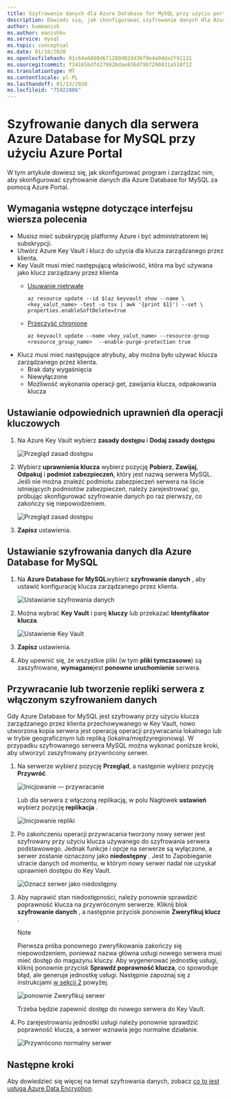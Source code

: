 ```yaml
---
title: Szyfrowanie danych dla Azure Database for MySQL przy użyciu portalu
description: Dowiedz się, jak skonfigurować szyfrowanie danych dla Azure Database for MySQL przy użyciu Azure Portal i zarządzać nimi.
author: kummanish
ms.author: manishku
ms.service: mysql
ms.topic: conceptual
ms.date: 01/10/2020
ms.openlocfilehash: 01c64a6880d671289d02dd36f9e4a9dda2f91131
ms.sourcegitcommit: f34165bdfd27982bdae836d79b7290831a518f12
ms.translationtype: MT
ms.contentlocale: pl-PL
ms.lasthandoff: 01/13/2020
ms.locfileid: "75922806"
---
```

# <a name="data-encryption-for-azure-database-for-mysql-server-using-azure-portal"></a>Szyfrowanie danych dla serwera Azure Database for MySQL przy użyciu Azure Portal

W tym artykule dowiesz się, jak skonfigurować program i zarządzać nim, aby skonfigurować szyfrowanie danych dla Azure Database for MySQL za pomocą Azure Portal.

## <a name="prerequisites-for-cli"></a>Wymagania wstępne dotyczące interfejsu wiersza polecenia

* Musisz mieć subskrypcję platformy Azure i być administratorem tej subskrypcji.
* Utwórz Azure Key Vault i klucz do użycia dla klucza zarządzanego przez klienta.
* Key Vault musi mieć następującą właściwość, która ma być używana jako klucz zarządzany przez klienta
    * [Usuwanie nietrwałe](https://docs.microsoft.com/azure/key-vault/key-vault-ovw-soft-delete)

        ```azurecli-interactive
        az resource update --id $(az keyvault show --name \ <key_valut_name> -test -o tsv | awk '{print $1}') --set \ properties.enableSoftDelete=true
        ```
    
    * [Przeczyść chronione](https://docs.microsoft.com/azure/key-vault/key-vault-ovw-soft-delete#purge-protection)

        ```azurecli-interactive
        az keyvault update --name <key_valut_name> --resource-group <resource_group_name>  --enable-purge-protection true
        ```
* Klucz musi mieć następujące atrybuty, aby można było używać klucza zarządzanego przez klienta.
    * Brak daty wygaśnięcia
    * Niewyłączone
    * Możliwość wykonania operacji get, zawijania klucza, odpakowania klucza

## <a name="setting-the-right-permissions-for-key-operations"></a>Ustawianie odpowiednich uprawnień dla operacji kluczowych

1. Na Azure Key Vault wybierz **zasady dostępu** i **Dodaj zasady dostępu** 

   ![Przegląd zasad dostępu](media/concepts-data-access-and-security-data-encryption/show-access-policy-overview.png)

2. Wybierz **uprawnienia klucza** wybierz pozycję **Pobierz**, **Zawijaj**, **Odpakuj** i **podmiot zabezpieczeń**, który jest nazwą serwera MySQL. Jeśli nie można znaleźć podmiotu zabezpieczeń serwera na liście istniejących podmiotów zabezpieczeń, należy zarejestrować go, próbując skonfigurować szyfrowanie danych po raz pierwszy, co zakończy się niepowodzeniem.

   ![Przegląd zasad dostępu](media/concepts-data-access-and-security-data-encryption/access-policy-warp-unwrap.png)

3. **Zapisz** ustawienia.

## <a name="setting-data-encryption-for-azure-database-for-mysql"></a>Ustawianie szyfrowania danych dla Azure Database for MySQL

1. Na **Azure Database for MySQL**wybierz **szyfrowanie danych** , aby ustawić konfigurację klucza zarządzanego przez klienta.

   ![Ustawianie szyfrowania danych](media/concepts-data-access-and-security-data-encryption/data-encryption-overview.png)

2. Można wybrać **Key Vault** i parę **kluczy** lub przekazać **Identyfikator klucza**.

   ![Ustawienie Key Vault](media/concepts-data-access-and-security-data-encryption/setting-data-encryption.png)

3. **Zapisz** ustawienia.

4. Aby upewnić się, że wszystkie pliki (w tym **pliki tymczasowe**) są zaszyfrowane, **wymagane**jest **ponowne uruchomienie** serwera.

## <a name="restoring-or-creating-replica-of-the-server-which-has-data-encryption-enabled"></a>Przywracanie lub tworzenie repliki serwera z włączonym szyfrowaniem danych

Gdy Azure Database for MySQL jest szyfrowany przy użyciu klucza zarządzanego przez klienta przechowywanego w Key Vault, nowo utworzona kopia serwera jest operacją operacji przywracania lokalnego lub w trybie geograficznym lub repliką (lokalna/międzyregionową). W przypadku szyfrowanego serwera MySQL można wykonać poniższe kroki, aby utworzyć zaszyfrowany przywrócony serwer.

1. Na serwerze wybierz pozycję **Przegląd**, a następnie wybierz pozycję **Przywróć**.

   ![Inicjowanie — przywracanie](media/concepts-data-access-and-security-data-encryption/show-restore.png)

   Lub dla serwera z włączoną replikacją, w polu Nagłówek **ustawień** wybierz pozycję **replikacja** .

   ![Inicjowanie repliki](media/concepts-data-access-and-security-data-encryption/mysql-replica.png)

2. Po zakończeniu operacji przywracania tworzony nowy serwer jest szyfrowany przy użyciu klucza używanego do szyfrowania serwera podstawowego. Jednak funkcje i opcje na serwerze są wyłączone, a serwer zostanie oznaczony jako **niedostępny** . Jest to Zapobieganie utracie danych od momentu, w którym nowy serwer nadal nie uzyskał uprawnień dostępu do Key Vault.

   ![Oznacz serwer jako niedostępny](media/concepts-data-access-and-security-data-encryption/show-restore-data-encryption.png)

3. Aby naprawić stan niedostępności, należy ponownie sprawdzić poprawność klucza na przywróconym serwerze. Kliknij blok **szyfrowanie danych** , a następnie przycisk ponownie **Zweryfikuj klucz** .

   > [!NOTE]
   > Pierwsza próba ponownego zweryfikowania zakończy się niepowodzeniem, ponieważ nazwa główna usługi nowego serwera musi mieć dostęp do magazynu kluczy. Aby wygenerować jednostkę usługi, kliknij ponownie przycisk **Sprawdź poprawność klucza**, co spowoduje błąd, ale generuje jednostkę usługi. Następnie zapoznaj się z instrukcjami [w sekcji 2](https://docs.microsoft.com/azure/mysql/howto-data-encryption-portal#setting-the-right-permissions-for-key-operations) powyżej.

   ![ponownie Zweryfikuj serwer](media/concepts-data-access-and-security-data-encryption/show-revalidate-data-encryption.png)

   Trzeba będzie zapewnić dostęp do nowego serwera do Key Vault. 

4. Po zarejestrowaniu jednostki usługi należy ponownie sprawdzić poprawność klucza, a serwer wznawia jego normalne działanie.

   ![Przywrócono normalny serwer](media/concepts-data-access-and-security-data-encryption/restore-successful.png)

## <a name="next-steps"></a>Następne kroki

 Aby dowiedzieć się więcej na temat szyfrowania danych, zobacz [co to jest usługa Azure Data Encryption](concepts-data-encryption-mysql.md).

